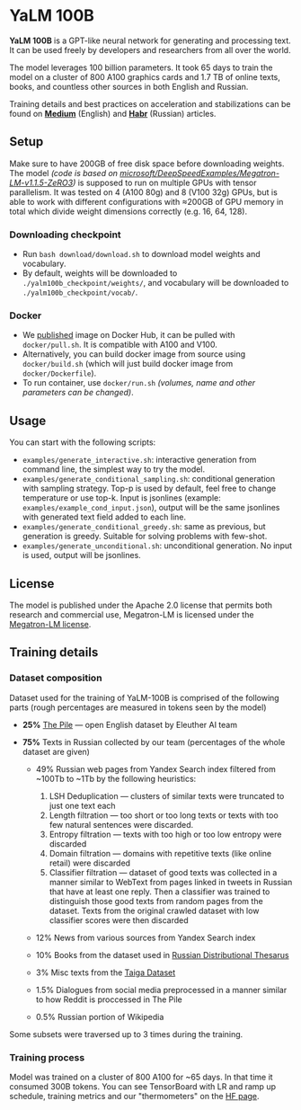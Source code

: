 # YaLM 100B
**YaLM 100B** is a GPT-like neural network for generating and processing text. It can be used freely by developers and researchers from all over the world.

The model leverages 100 billion parameters. It took 65 days to train the model on a cluster of 800 A100 graphics cards and 1.7 TB of online texts, books, and countless other sources in both English and Russian.

Training details and best practices on acceleration and stabilizations can be found on **[Medium](https://medium.com/p/d1df53d0e9a6)** (English) and **[Habr](https://habr.com/ru/company/yandex/blog/672396/)** (Russian) articles.

## Setup

Make sure to have 200GB of free disk space before downloading weights. The model *(code is based on [microsoft/DeepSpeedExamples/Megatron-LM-v1.1.5-ZeRO3](https://github.com/microsoft/DeepSpeedExamples/tree/068e6561188e9192104e014f70fbe25224b5eb62/Megatron-LM-v1.1.5-ZeRO3))* is supposed to run on multiple GPUs with tensor parallelism. It was tested on 4 (A100 80g) and 8 (V100 32g) GPUs, but is able to work with different configurations with ≈200GB of GPU memory in total which divide weight dimensions correctly (e.g. 16, 64, 128).

### Downloading checkpoint

* Run `bash download/download.sh` to download model weights and vocabulary.
* By default, weights will be downloaded to `./yalm100b_checkpoint/weights/`, and vocabulary will be downloaded to `./yalm100b_checkpoint/vocab/`.

### Docker

* We [published](https://hub.docker.com/r/yandex/yalm-cuda11-ds) image on Docker Hub, it can be pulled with `docker/pull.sh`. It is compatible with A100 and V100.
* Alternatively, you can build docker image from source using `docker/build.sh` (which will just build docker image from `docker/Dockerfile`).
* To run container, use `docker/run.sh` *(volumes, name and other parameters can be changed)*.

## Usage

You can start with the following scripts:
* `examples/generate_interactive.sh`: interactive generation from command line, the simplest way to try the model.
* `examples/generate_conditional_sampling.sh`: conditional generation with sampling strategy. Top-p is used by default, feel free to change temperature or use top-k. Input is jsonlines (example: `examples/example_cond_input.json`), output will be the same jsonlines with generated text field added to each line.
* `examples/generate_conditional_greedy.sh`: same as previous, but generation is greedy. Suitable for solving problems with few-shot.
* `examples/generate_unconditional.sh`: unconditional generation. No input is used, output will be jsonlines.

## License

The model is published under the Apache 2.0 license that permits both research and commercial use, Megatron-LM is licensed under the [Megatron-LM license](megatron_lm/LICENSE).

## Training details

### Dataset composition

Dataset used for the training of YaLM-100B is comprised of the following parts (rough percentages are measured in tokens seen by the model)

* **25%** [The Pile](https://pile.eleuther.ai/) — open English dataset by Eleuther AI team

* **75%** Texts in Russian collected by our team (percentages  of the whole dataset are given) 

    * 49% Russian web pages from Yandex Search index filtered from ~100Tb to ~1Tb by the following heuristics:
      1. LSH Deduplication — clusters of similar texts were truncated to just one text each
      2. Length filtration — too short or too long texts or texts with too few natural sentences were discarded.
      3. Entropy filtration — texts with too high or too low entropy were discarded
      4. Domain filtration — domains with repetitive texts (like online retail) were discarded
      5. Classifier filtration — dataset of good texts was collected in a manner similar to WebText from pages linked in tweets in Russian that have at least one reply. Then a classifier was trained to distinguish those good texts from random pages from the dataset. Texts from the original crawled dataset with low classifier scores were then discarded
    
    * 12% News from various sources from Yandex Search index
    
    * 10% Books from the dataset used in [Russian Distributional Thesarus](https://russe.nlpub.org/downloads/)
    
    * 3% Misc texts from the [Taiga Dataset](https://tatianashavrina.github.io/taiga_site/)
    
    * 1.5% Dialogues from social media preprocessed in a manner similar to how Reddit is proccessed in The Pile
    
    * 0.5% Russian portion of Wikipedia

Some subsets were traversed up to 3 times during the training.


### Training process

Model was trained on a cluster of 800 A100 for ~65 days. In that time it consumed 300B tokens. You can see TensorBoard with LR and ramp up schedule, training metrics and our "thermometers" on the [HF page](https://huggingface.co/yandex/yalm-100b).
